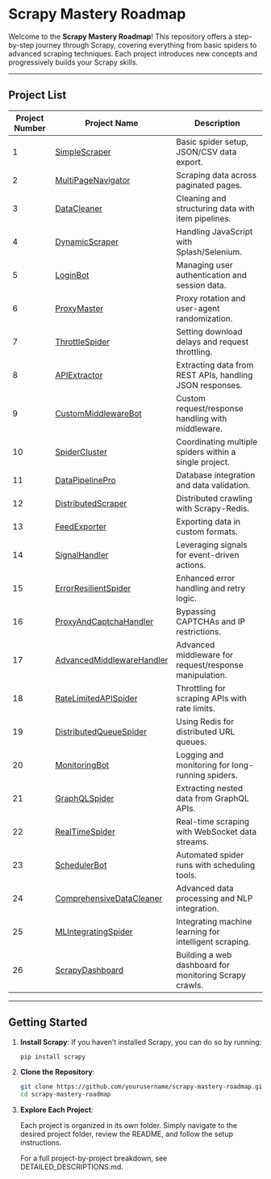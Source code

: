 # Scrapy Mastery Roadmap

Welcome to the **Scrapy Mastery Roadmap**! This repository offers a step-by-step journey through Scrapy, covering everything from basic spiders to advanced scraping techniques. Each project introduces new concepts and progressively builds your Scrapy skills.

---

## **Project List**

| Project Number | Project Name                | Description                                                      |
|----------------|-----------------------------|------------------------------------------------------------------|
| 1              | [SimpleScraper](DETAILED_DESCRIPTIONS.md#1-simplescraper)               | Basic spider setup, JSON/CSV data export.                        |
| 2              | [MultiPageNavigator](DETAILED_DESCRIPTIONS.md#2-multipagenavigator)     | Scraping data across paginated pages.                            |
| 3              | [DataCleaner](DETAILED_DESCRIPTIONS.md#3-datacleaner)                   | Cleaning and structuring data with item pipelines.               |
| 4              | [DynamicScraper](DETAILED_DESCRIPTIONS.md#4-dynamicscraper)             | Handling JavaScript with Splash/Selenium.                        |
| 5              | [LoginBot](DETAILED_DESCRIPTIONS.md#5-loginbot)                         | Managing user authentication and session data.                   |
| 6              | [ProxyMaster](DETAILED_DESCRIPTIONS.md#6-proxymaster)                   | Proxy rotation and user-agent randomization.                     |
| 7              | [ThrottleSpider](DETAILED_DESCRIPTIONS.md#7-throttlespider)             | Setting download delays and request throttling.                  |
| 8              | [APIExtractor](DETAILED_DESCRIPTIONS.md#8-apiextractor)                 | Extracting data from REST APIs, handling JSON responses.         |
| 9              | [CustomMiddlewareBot](DETAILED_DESCRIPTIONS.md#9-custommiddlewarebot)   | Custom request/response handling with middleware.                |
| 10             | [SpiderCluster](DETAILED_DESCRIPTIONS.md#10-spidercluster)              | Coordinating multiple spiders within a single project.           |
| 11             | [DataPipelinePro](DETAILED_DESCRIPTIONS.md#11-datapipelinepro)          | Database integration and data validation.                        |
| 12             | [DistributedScraper](DETAILED_DESCRIPTIONS.md#12-distributedscraper)    | Distributed crawling with Scrapy-Redis.                          |
| 13             | [FeedExporter](DETAILED_DESCRIPTIONS.md#13-feedexporter)                | Exporting data in custom formats.                                |
| 14             | [SignalHandler](DETAILED_DESCRIPTIONS.md#14-signalhandler)              | Leveraging signals for event-driven actions.                     |
| 15             | [ErrorResilientSpider](DETAILED_DESCRIPTIONS.md#15-errorresilientspider)| Enhanced error handling and retry logic.                         |
| 16             | [ProxyAndCaptchaHandler](DETAILED_DESCRIPTIONS.md#16-proxyandcaptchahandler) | Bypassing CAPTCHAs and IP restrictions.              |
| 17             | [AdvancedMiddlewareHandler](DETAILED_DESCRIPTIONS.md#17-advancedmiddlewarehandler) | Advanced middleware for request/response manipulation. |
| 18             | [RateLimitedAPISpider](DETAILED_DESCRIPTIONS.md#18-ratelimitedapispider) | Throttling for scraping APIs with rate limits.       |
| 19             | [DistributedQueueSpider](DETAILED_DESCRIPTIONS.md#19-distributedqueuespider) | Using Redis for distributed URL queues.            |
| 20             | [MonitoringBot](DETAILED_DESCRIPTIONS.md#20-monitoringbot)              | Logging and monitoring for long-running spiders.                 |
| 21             | [GraphQLSpider](DETAILED_DESCRIPTIONS.md#21-graphqlspider)              | Extracting nested data from GraphQL APIs.                        |
| 22             | [RealTimeSpider](DETAILED_DESCRIPTIONS.md#22-realtimespider)            | Real-time scraping with WebSocket data streams.                  |
| 23             | [SchedulerBot](DETAILED_DESCRIPTIONS.md#23-schedulerbot)                | Automated spider runs with scheduling tools.                     |
| 24             | [ComprehensiveDataCleaner](DETAILED_DESCRIPTIONS.md#24-comprehensivedatacleaner) | Advanced data processing and NLP integration.    |
| 25             | [MLIntegratingSpider](DETAILED_DESCRIPTIONS.md#25-mlintegratingspider)  | Integrating machine learning for intelligent scraping.           |
| 26             | [ScrapyDashboard](DETAILED_DESCRIPTIONS.md#26-scrapydashboard)          | Building a web dashboard for monitoring Scrapy crawls.           |

---

## **Getting Started**

1. **Install Scrapy**: If you haven’t installed Scrapy, you can do so by running:
   ```bash
   pip install scrapy

2. **Clone the Repository**:
    ```bash
    git clone https://github.com/yourusername/scrapy-mastery-roadmap.git
    cd scrapy-mastery-roadmap   
3. **Explore Each Project**: 
    
    Each project is organized in its own folder. Simply navigate to the desired project folder, review the README, and follow the setup instructions.

    For a full project-by-project breakdown, see DETAILED_DESCRIPTIONS.md.  